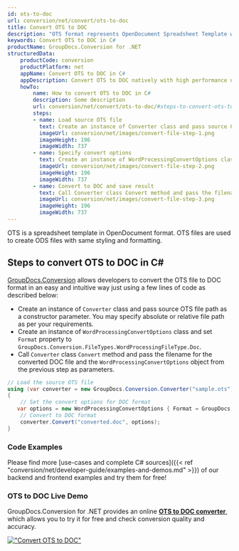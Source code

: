 ```yaml
---
id: ots-to-doc
url: conversion/net/convert/ots-to-doc
title: Convert OTS to DOC
description: "OTS format represents OpenDocument Spreadsheet Template with .ots extension. Learn how to convert OTS to DOC file programmatically in C# language using GroupDocs.Conversion for .NET library."
keywords: Convert OTS to DOC in C#
productName: GroupDocs.Conversion for .NET
structuredData:
    productCode: conversion
    productPlatform: net
    appName: Convert OTS to DOC in C#
    appDescription: Convert OTS to DOC natively with high performance using C# language and server side GroupDocs.Conversion for .NET APIs, without the use of any software like Microsoft or Open Office.
    howTo:
        name: How to convert OTS to DOC in C# 
        description: Some description
        url: conversion/net/convert/ots-to-doc/#steps-to-convert-ots-to-doc-in-c
        steps:
        - name: Load source OTS file 
          text: Create an instance of Converter class and pass source OTS file path as a constructor parameter. You may specify absolute or relative file path as per your requirements. 
          imageUrl: conversion/net/images/convert-file-step-1.png
          imageHeight: 196
          imageWidth: 737
        - name: Specify convert options 
          text: Create an instance of WordProcessingConvertOptions class.
          imageUrl: conversion/net/images/convert-file-step-2.png
          imageHeight: 196
          imageWidth: 737
        - name: Convert to DOC and save result 
          text: Call Converter class Convert method and pass the filename for the converted HTML file and the WordProcessingConvertOptions object from the previous step as parameters.
          imageUrl: conversion/net/images/convert-file-step-3.png
          imageHeight: 196
          imageWidth: 737
---
```


OTS is a spreadsheet template in OpenDocument format. OTS files are used to create ODS files with same styling and formatting.

## Steps to convert OTS to DOC in C#

[GroupDocs.Conversion](https://products.groupdocs.com/conversion/net) allows developers to convert the OTS file to DOC format in an easy and intuitive way just using a few lines of code as described below:

* Create an instance of `Converter` class and pass source OTS file path as a constructor parameter. You may specify absolute or relative file path as per your requirements. 
* Create an instance of `WordProcessingConvertOptions` class and set `Format` property to `GroupDocs.Conversion.FileTypes.WordProcessingFileType.Doc`.
* Call `Converter` class `Convert` method and pass the filename for the converted DOC file and the `WordProcessingConvertOptions` object from the previous step as parameters.

```csharp
// Load the source OTS file
using (var converter = new GroupDocs.Conversion.Converter("sample.ots"))
{
    // Set the convert options for DOC format
   var options = new WordProcessingConvertOptions { Format = GroupDocs.Conversion.FileTypes.WordProcessingFileType.Doc };
    // Convert to DOC format
    converter.Convert("converted.doc", options);
}
```

### Code Examples

Please find more [use-cases and complete C# sources]({{< ref "conversion/net/developer-guide/examples-and-demos.md" >}}) of our backend and frontend examples and try them for free!

### OTS to DOC Live Demo

GroupDocs.Conversion for .NET provides an online [**OTS to DOC converter**](https://products.groupdocs.app/conversion/ots-to-doc), which allows you to try it for free and check conversion quality and accuracy.

[!["Convert OTS to DOC"](conversion/net/images/convert-to-doc/convert-ots-to-doc.png)](https://products.groupdocs.app/conversion/ots-to-doc)